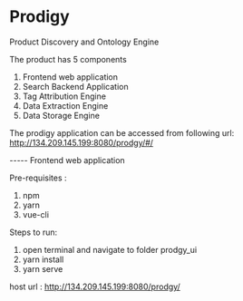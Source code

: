 # Prodigy
Product Discovery and Ontology Engine

The product has 5 components
1. Frontend web application
2. Search Backend Application
3. Tag Attribution Engine
4. Data Extraction Engine
5. Data Storage Engine

The prodigy application can be accessed from following url:
http://134.209.145.199:8080/prodgy/#/

----- Frontend web application

Pre-requisites :
1. npm
2. yarn
3. vue-cli

Steps to run:
1. open terminal and navigate to folder prodgy_ui
2. yarn install
3. yarn serve

host url : http://134.209.145.199:8080/prodgy/




